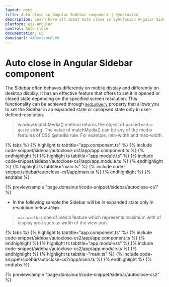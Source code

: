 ```yaml
---
layout: post
title: Auto close in Angular Sidebar component | Syncfusion
description: Learn here all about Auto close in Syncfusion Angular Sidebar component of Syncfusion Essential JS 2 and more.
platform: ej2-angular
control: Auto close 
documentation: ug
domainurl: ##DomainURL##
---
```


# Auto close in Angular Sidebar component

The Sidebar often behaves differently on mobile display and differently on desktop display.
It has an effective feature that offers to set it in opened or closed state depending on the specified screen resolution.
This functionality can be achieved through [`mediaQuery`](https://ej2.syncfusion.com/angular/documentation/api/sidebar/#mediaquery) property that allows you to set the Sidebar in an expanded state or collapsed state only in user-defined resolution.

> window.matchMedia() method returns the object of parsed `media query` string.
The value of matchMedia() can be any of the media features of CSS @media rule. For example, min-width and max-width.

{% tabs %}
{% highlight ts tabtitle="app.component.ts" %}
{% include code-snippet/sidebar/autoclose-cs1/app/app.component.ts %}
{% endhighlight %}
{% highlight ts tabtitle="app.module.ts" %}
{% include code-snippet/sidebar/autoclose-cs1/app/app.module.ts %}
{% endhighlight %}
{% highlight ts tabtitle="main.ts" %}
{% include code-snippet/sidebar/autoclose-cs1/app/main.ts %}
{% endhighlight %}
{% endtabs %}
  
{% previewsample "page.domainurl/code-snippet/sidebar/autoclose-cs1" %}

* In the following sample,the Sidebar will be in expanded state only in resolution below `400px`.

> `max-width` is one of media feature which represents maximum with of display area such as width of the view port.

{% tabs %}
{% highlight ts tabtitle="app.component.ts" %}
{% include code-snippet/sidebar/autoclose-cs2/app/app.component.ts %}
{% endhighlight %}
{% highlight ts tabtitle="app.module.ts" %}
{% include code-snippet/sidebar/autoclose-cs2/app/app.module.ts %}
{% endhighlight %}
{% highlight ts tabtitle="main.ts" %}
{% include code-snippet/sidebar/autoclose-cs2/app/main.ts %}
{% endhighlight %}
{% endtabs %}
  
{% previewsample "page.domainurl/code-snippet/sidebar/autoclose-cs2" %}